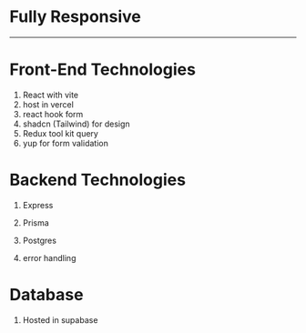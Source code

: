 # Fully Responsive
___________

# Front-End Technologies

1. React with vite
2. host in vercel
3. react hook form
4. shadcn (Tailwind) for design
5. Redux tool kit query
6. yup for form validation
# Backend Technologies

1. Express

2.  Prisma

3. Postgres

4. error handling

# Database

1. Hosted in supabase

